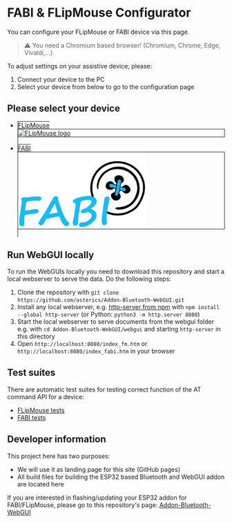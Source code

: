# FABI & FLipMouse Configurator

You can configure your FLipMouse or FABI device via this page.

> :warning: You need a Chromium based browser! (Chromium, Chrome, Edge, Vivaldi,...)

To adjust settings on your assistive device, please:

1. Connect your device to the PC
2. Select your device from below to go to the configuration page

## Please select your device

<ul>
    <li>
        <a href="https://flipmouse.asterics.eu" style="border: 1px solid; margin-bottom: 1em">
            <span>FLipMouse</span>
            <div style="border: 1px solid"><img src="https://github.com/asterics/Addon-Bluetooth-WebGUI/blob/main/webgui/img/fm_lowres.png" alt="FLipMouse logo" width="300"/></div>
        </a>
    </li>
    <li>
        <a href="https://fabi.asterics.eu" style="border: 1px solid">
            <span>FABI</span>
            <div style="border: 1px solid"><img src="https://github.com/asterics/Addon-Bluetooth-WebGUI/blob/main/webgui/img/fabi_lowres.png" alt="FABI logo" width="300"/></div>
        </a>
    </li>
</ul>

## Run WebGUI locally

To run the WebGUIs locally you need to download this repository and start a local webserver to serve the data. Do the following steps:

1. Clone the repository with `git clone https://github.com/asterics/Addon-Bluetooth-WebGUI.git`
2. Install any local webserver, e.g. [http-server from npm](https://www.npmjs.com/package/http-server) with `npm install --global http-server` (or Python: `python3 -m http.server 8080`)
3. Start the local webserver to serve documents from the webgui folder e.g. with `cd Addon-Bluetooth-WebGUI/webgui` and starting `http-server` in this directory
4. Open `http://localhost:8080/index_fm.htm` or `http://localhost:8080/index_fabi.htm` in your browser

## Test suites

There are automatic test suites for testing correct function of the AT command API for a device:

- [FLipMouse tests](https://asterics.github.io/Addon-Bluetooth-WebGUI/webgui/test_fm.htm)
- [FABI tests](https://asterics.github.io/Addon-Bluetooth-WebGUI/webgui/test_fabi.htm)

## Developer information

This project here has two purposes:

- We will use it as landing page for this site (GitHub pages)
- All build files for building the ESP32 based Bluetooth and WebGUI addon are located here

If you are interested in flashing/updating your ESP32 addon for FABI/FLipMouse, please go to this repository's page: [Addon-Bluetooth-WebGUI](https://github.com/asterics/Addon-Bluetooth-WebGUI)
